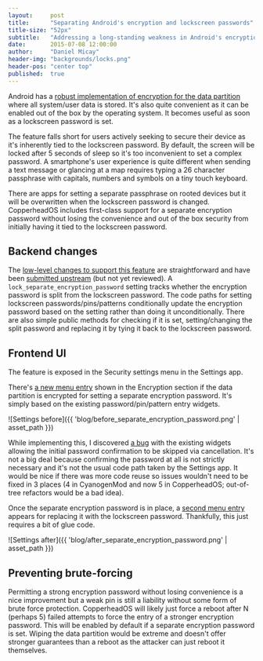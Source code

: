 ```yaml
---
layout:     post
title:      "Separating Android's encryption and lockscreen passwords"
title-size: "52px"
subtitle:   "Addressing a long-standing weakness in Android's encryption support"
date:       2015-07-08 12:00:00
author:     "Daniel Micay"
header-img: "backgrounds/locks.png"
header-pos: "center top"
published:  true
---
```


Android has a [robust implementation of encryption for the data
partition](https://source.android.com/devices/tech/security/encryption/) where
all system/user data is stored. It's also quite convenient as it can be enabled
out of the box by the operating system. It becomes useful as soon as a
lockscreen password is set.

The feature falls short for users actively seeking to secure their device as
it's inherently tied to the lockscreen password. By default, the screen will be
locked after 5 seconds of sleep so it's too inconvenient to set a complex
password. A smartphone's user experience is quite different when sending a text
message or glancing at a map requires typing a 26 character passphrase with
capitals, numbers and symbols on a tiny touch keyboard.

There are apps for setting a separate passphrase on rooted devices but it will
be overwritten when the lockscreen password is changed. CopperheadOS includes
first-class support for a separate encryption password without losing the
convenience and out of the box security from initially having it tied to the
lockscreen password.

## Backend changes

The [low-level changes to support this
feature](https://github.com/copperhead/android_frameworks_base/commit/b83800ef8d2d9de2aa79aa6ff6a02238860f1864)
are straightforward and have been [submitted
upstream](https://android-review.googlesource.com/#/c/154841/) (but not yet
reviewed). A `lock_separate_encryption_password` setting tracks whether the
encryption password is split from the lockscreen password. The code paths for
setting lockscreen passwords/pins/patterns conditionally update the encryption
password based on the setting rather than doing it unconditionally. There are
also simple public methods for checking if it is set, setting/changing the
split password and replacing it by tying it back to the lockscreen password.

## Frontend UI

The feature is exposed in the Security settings menu in the Settings app.

There's [a new menu
entry](https://github.com/copperhead/android_packages_apps_Settings/commit/e621e85213384561dd0d5b8dbedf55e9371911ed)
shown in the Encryption section if the data partition is encrypted for setting
a separate encryption password. It's simply based on the existing
password/pin/pattern entry widgets.

![Settings before]({{ 'blog/before_separate_encryption_password.png' | asset_path }})

While implementing this, I discovered [a
bug](https://android-review.googlesource.com/#/c/156976/) with the existing
widgets allowing the initial password confirmation to be skipped via
cancellation. It's not a big deal because confirming the password at all is not
strictly necessary and it's not the usual code path taken by the Settings app.
It would be nice if there was more code reuse so issues wouldn't need to be
fixed in 3 places (4 in CyanogenMod and now 5 in CopperheadOS; out-of-tree
refactors would be a bad idea).

Once the separate encryption password is in place, a [second menu
entry](https://github.com/copperhead/android_packages_apps_Settings/commit/4eb0ff926840ca8129d80beb5ed09b84f914f4f7)
appears for replacing it with the lockscreen password. Thankfully, this just
requires a bit of glue code.

![Settings after]({{ 'blog/after_separate_encryption_password.png' | asset_path }})

## Preventing brute-forcing

Permitting a strong encryption password without losing convenience is a nice
improvement but a weak pin is still a liability without some form of brute
force protection. CopperheadOS will likely just force a reboot after N (perhaps
5) failed attempts to force the entry of a stronger encryption password. This
will be enabled by default if a separate encryption password is set. Wiping the
data partition would be extreme and doesn't offer stronger guarantees than a
reboot as the attacker can just reboot it themselves.
